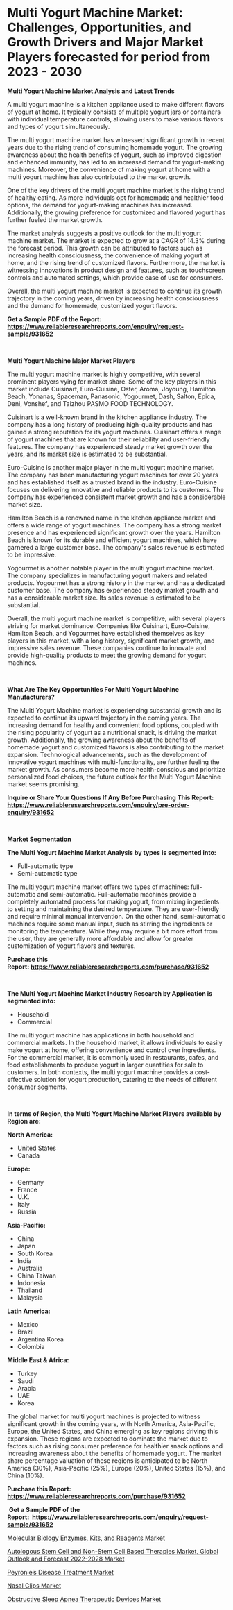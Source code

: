 <p><h1>Multi Yogurt Machine Market: Challenges, Opportunities, and Growth Drivers and Major Market Players forecasted for period from 2023 - 2030</h1></p><p><strong>Multi Yogurt Machine Market Analysis and Latest Trends</strong></p>
<p><p>A multi yogurt machine is a kitchen appliance used to make different flavors of yogurt at home. It typically consists of multiple yogurt jars or containers with individual temperature controls, allowing users to make various flavors and types of yogurt simultaneously.</p><p>The multi yogurt machine market has witnessed significant growth in recent years due to the rising trend of consuming homemade yogurt. The growing awareness about the health benefits of yogurt, such as improved digestion and enhanced immunity, has led to an increased demand for yogurt-making machines. Moreover, the convenience of making yogurt at home with a multi yogurt machine has also contributed to the market growth.</p><p>One of the key drivers of the multi yogurt machine market is the rising trend of healthy eating. As more individuals opt for homemade and healthier food options, the demand for yogurt-making machines has increased. Additionally, the growing preference for customized and flavored yogurt has further fueled the market growth.</p><p>The market analysis suggests a positive outlook for the multi yogurt machine market. The market is expected to grow at a CAGR of 14.3% during the forecast period. This growth can be attributed to factors such as increasing health consciousness, the convenience of making yogurt at home, and the rising trend of customized flavors. Furthermore, the market is witnessing innovations in product design and features, such as touchscreen controls and automated settings, which provide ease of use for consumers.</p><p>Overall, the multi yogurt machine market is expected to continue its growth trajectory in the coming years, driven by increasing health consciousness and the demand for homemade, customized yogurt flavors.</p></p>
<p><strong>Get a Sample PDF of the Report:&nbsp; <a href="https://www.reliableresearchreports.com/enquiry/request-sample/931652">https://www.reliableresearchreports.com/enquiry/request-sample/931652</a></strong></p>
<p>&nbsp;</p>
<p><strong>Multi Yogurt Machine Major Market Players</strong></p>
<p><p>The multi yogurt machine market is highly competitive, with several prominent players vying for market share. Some of the key players in this market include Cuisinart, Euro-Cuisine, Oster, Aroma, Joyoung, Hamilton Beach, Yonanas, Spaceman, Panasonic, Yogourmet, Dash, Salton, Epica, Deni, Vonshef, and Taizhou PASMO FOOD TECHNOLOGY.</p><p>Cuisinart is a well-known brand in the kitchen appliance industry. The company has a long history of producing high-quality products and has gained a strong reputation for its yogurt machines. Cuisinart offers a range of yogurt machines that are known for their reliability and user-friendly features. The company has experienced steady market growth over the years, and its market size is estimated to be substantial.</p><p>Euro-Cuisine is another major player in the multi yogurt machine market. The company has been manufacturing yogurt machines for over 20 years and has established itself as a trusted brand in the industry. Euro-Cuisine focuses on delivering innovative and reliable products to its customers. The company has experienced consistent market growth and has a considerable market size.</p><p>Hamilton Beach is a renowned name in the kitchen appliance market and offers a wide range of yogurt machines. The company has a strong market presence and has experienced significant growth over the years. Hamilton Beach is known for its durable and efficient yogurt machines, which have garnered a large customer base. The company's sales revenue is estimated to be impressive.</p><p>Yogourmet is another notable player in the multi yogurt machine market. The company specializes in manufacturing yogurt makers and related products. Yogourmet has a strong history in the market and has a dedicated customer base. The company has experienced steady market growth and has a considerable market size. Its sales revenue is estimated to be substantial.</p><p>Overall, the multi yogurt machine market is competitive, with several players striving for market dominance. Companies like Cuisinart, Euro-Cuisine, Hamilton Beach, and Yogourmet have established themselves as key players in this market, with a long history, significant market growth, and impressive sales revenue. These companies continue to innovate and provide high-quality products to meet the growing demand for yogurt machines.</p></p>
<p>&nbsp;</p>
<p><strong>What Are The Key Opportunities For Multi Yogurt Machine Manufacturers?</strong></p>
<p><p>The Multi Yogurt Machine market is experiencing substantial growth and is expected to continue its upward trajectory in the coming years. The increasing demand for healthy and convenient food options, coupled with the rising popularity of yogurt as a nutritional snack, is driving the market growth. Additionally, the growing awareness about the benefits of homemade yogurt and customized flavors is also contributing to the market expansion. Technological advancements, such as the development of innovative yogurt machines with multi-functionality, are further fueling the market growth. As consumers become more health-conscious and prioritize personalized food choices, the future outlook for the Multi Yogurt Machine market seems promising.</p></p>
<p><strong>Inquire or Share Your Questions If Any Before Purchasing This Report: <a href="https://www.reliableresearchreports.com/enquiry/pre-order-enquiry/931652">https://www.reliableresearchreports.com/enquiry/pre-order-enquiry/931652</a></strong></p>
<p>&nbsp;</p>
<p><strong>Market Segmentation</strong></p>
<p><strong>The Multi Yogurt Machine Market Analysis by types is segmented into:</strong></p>
<p><ul><li>Full-automatic type</li><li>Semi-automatic type</li></ul></p>
<p><p>The multi yogurt machine market offers two types of machines: full-automatic and semi-automatic. Full-automatic machines provide a completely automated process for making yogurt, from mixing ingredients to setting and maintaining the desired temperature. They are user-friendly and require minimal manual intervention. On the other hand, semi-automatic machines require some manual input, such as stirring the ingredients or monitoring the temperature. While they may require a bit more effort from the user, they are generally more affordable and allow for greater customization of yogurt flavors and textures.</p></p>
<p><strong>Purchase this Report:&nbsp;<a href="https://www.reliableresearchreports.com/purchase/931652">https://www.reliableresearchreports.com/purchase/931652</a></strong></p>
<p>&nbsp;</p>
<p><strong>The Multi Yogurt Machine Market Industry Research by Application is segmented into:</strong></p>
<p><ul><li>Household</li><li>Commercial</li></ul></p>
<p><p>The multi yogurt machine has applications in both household and commercial markets. In the household market, it allows individuals to easily make yogurt at home, offering convenience and control over ingredients. For the commercial market, it is commonly used in restaurants, cafes, and food establishments to produce yogurt in larger quantities for sale to customers. In both contexts, the multi yogurt machine provides a cost-effective solution for yogurt production, catering to the needs of different consumer segments.</p></p>
<p>&nbsp;</p>
<p><strong>In terms of Region, the Multi Yogurt Machine Market Players available by Region are:</strong></p>
<p>
    <p> <strong> North America: </strong>
        <ul>
            <li>United States</li>
            <li>Canada</li>
        </ul>
        </p> 
    <p> <strong> Europe: </strong>
        <ul>
            <li>Germany</li>
            <li>France</li>
            <li>U.K.</li>
            <li>Italy</li>
            <li>Russia</li>
        </ul>
        </p> 
    <p> <strong> Asia-Pacific: </strong>
        <ul>
            <li>China</li>
            <li>Japan</li>
            <li>South Korea</li>
            <li>India</li>
            <li>Australia</li>
            <li>China Taiwan</li>
            <li>Indonesia</li>
            <li>Thailand</li>
            <li>Malaysia</li>
        </ul>
        </p> 
    <p> <strong> Latin America: </strong>
        <ul>
            <li>Mexico</li>
            <li>Brazil</li>
            <li>Argentina Korea</li>
            <li>Colombia</li>
        </ul>
        </p> 
    <p> <strong> Middle East & Africa: </strong>
        <ul>
            <li>Turkey</li>
            <li>Saudi</li>
            <li>Arabia</li>
            <li>UAE</li>
            <li>Korea</li>
        </ul>
    </p>
    </p>
<p><p>The global market for multi yogurt machines is projected to witness significant growth in the coming years, with North America, Asia-Pacific, Europe, the United States, and China emerging as key regions driving this expansion. These regions are expected to dominate the market due to factors such as rising consumer preference for healthier snack options and increasing awareness about the benefits of homemade yogurt. The market share percentage valuation of these regions is anticipated to be North America (30%), Asia-Pacific (25%), Europe (20%), United States (15%), and China (10%).</p></p>
<p><strong>Purchase this Report: <a href="https://www.reliableresearchreports.com/purchase/931652">https://www.reliableresearchreports.com/purchase/931652</a></strong></p>
<p>&nbsp;<strong>Get a Sample PDF of the Report:&nbsp;&nbsp;<a href="https://www.reliableresearchreports.com/enquiry/request-sample/931652">https://www.reliableresearchreports.com/enquiry/request-sample/931652</a></strong></p>
<p><strong></strong></p>
<p><p><a href="https://medium.com/@ishankishanrp23/molecular-biology-enzymes-kits-and-reagents-market-size-growth-forecast-2023-2030-64e9fb9e957e">Molecular Biology Enzymes, Kits, and Reagents Market</a></p><p><a href="https://issuu.com/reportprime-2/docs/autologous-stem-cell-and-non-stem-cell-based-thera?fr=xKAE9_zU1NQ">Autologous Stem Cell and Non-Stem Cell Based Therapies Market, Global Outlook and Forecast 2022-2028 Market</a></p><p><a href="https://medium.com/@subhamgillrp23/peyronie-rsquo-s-disease-treatment-market-size-growth-forecast-2023-2030-fec7249b2112">Peyronie’s Disease Treatment Market</a></p><p><a href="https://www.reportprime.com/nasal-clips-r8188">Nasal Clips Market</a></p><p><a href="https://github.com/GroverBarry/Market-Research-Report-List-1/blob/main/obstructive-sleep-apnea-therapeutic-devices-market.md">Obstructive Sleep Apnea Therapeutic Devices Market</a></p></p>
